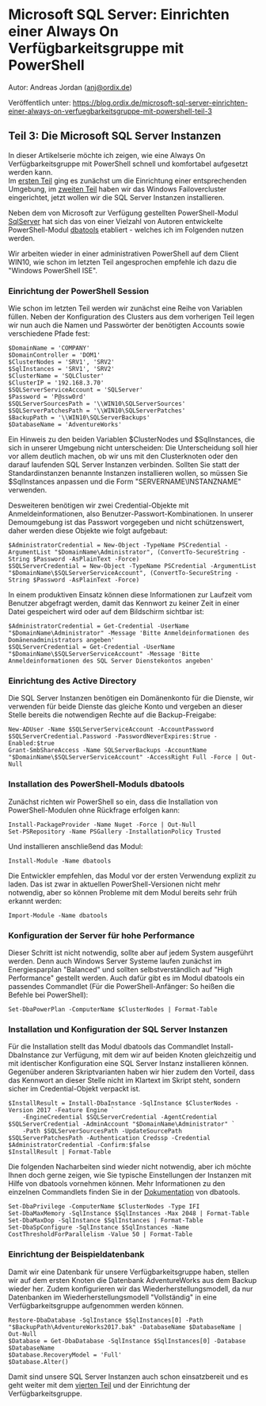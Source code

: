 # Microsoft SQL Server: Einrichten einer Always On Verfügbarkeitsgruppe mit PowerShell

Autor: Andreas Jordan (anj@ordix.de)

Veröffentlich unter: https://blog.ordix.de/microsoft-sql-server-einrichten-einer-always-on-verfuegbarkeitsgruppe-mit-powershell-teil-3


## Teil 3: Die Microsoft SQL Server Instanzen

In dieser Artikelserie möchte ich zeigen, wie eine Always On Verfügbarkeitsgruppe mit PowerShell schnell und komfortabel aufgesetzt werden kann.  
Im [ersten Teil](2020_12_30_Always_On_mit_PowerShell_1_Umgebung.md) ging es zunächst um die Einrichtung einer entsprechenden Umgebung, im [zweiten Teil](2020_12_31_Always_On_mit_PowerShell_2_Failovercluster.md) haben wir das Windows Failovercluster eingerichtet, jetzt wollen wir die SQL Server Instanzen installieren.

Neben dem von Microsoft zur Verfügung gestellten PowerShell-Modul [SqlServer](https://docs.microsoft.com/de-de/sql/powershell/download-sql-server-ps-module) hat sich das von einer Vielzahl von Autoren entwickelte PowerShell-Modul [dbatools](https://dbatools.io/) etabliert - welches ich im Folgenden nutzen werden.

Wir arbeiten wieder in einer administrativen PowerShell auf dem Client WIN10, wie schon im letzten Teil angesprochen empfehle ich dazu die "Windows PowerShell ISE".  


### Einrichtung der PowerShell Session

Wie schon im letzten Teil werden wir zunächst eine Reihe von Variablen füllen. Neben der Konfiguration des Clusters aus dem vorherigen Teil legen wir nun auch die Namen und Passwörter der benötigten Accounts sowie verschiedene Pfade fest:

	$DomainName = 'COMPANY'
	$DomainController = 'DOM1'
	$ClusterNodes = 'SRV1', 'SRV2'
	$SqlInstances = 'SRV1', 'SRV2'
	$ClusterName = 'SQLCluster'
	$ClusterIP = '192.168.3.70'
	$SQLServerServiceAccount = 'SQLServer'
	$Password = 'P@ssw0rd'
	$SQLServerSourcesPath = '\\WIN10\SQLServerSources'
	$SQLServerPatchesPath = '\\WIN10\SQLServerPatches'
	$BackupPath = '\\WIN10\SQLServerBackups'
	$DatabaseName = 'AdventureWorks'

Ein Hinweis zu den beiden Variablen $ClusterNodes und $SqlInstances, die sich in unserer Umgebung nicht unterscheiden: Die Unterscheidung soll hier vor allem deutlich machen, ob wir uns mit den Clusterknoten oder den darauf laufenden SQL Server Instanzen verbinden. Sollten Sie statt der Standardinstanzen benannte Instanzen installieren wollen, so müssen Sie $SqlInstances anpassen und die Form "SERVERNAME\INSTANZNAME" verwenden.

Desweiteren benötigen wir zwei Credential-Objekte mit Anmeldeinformationen, also Benutzer-Passwort-Kombinationen. In unserer Demoumgebung ist das Passwort vorgegeben und nicht schützenswert, daher werden diese Objekte wie folgt aufgebaut:

	$AdministratorCredential = New-Object -TypeName PSCredential -ArgumentList "$DomainName\Administrator", (ConvertTo-SecureString -String $Password -AsPlainText -Force)
	$SQLServerCredential = New-Object -TypeName PSCredential -ArgumentList "$DomainName\$SQLServerServiceAccount", (ConvertTo-SecureString -String $Password -AsPlainText -Force)

In einem produktiven Einsatz können diese Informationen zur Laufzeit vom Benutzer abgefragt werden, damit das Kennwort zu keiner Zeit in einer Datei gespeichert wird oder auf dem Bildschirm sichtbar ist:

	$AdministratorCredential = Get-Credential -UserName "$DomainName\Administrator" -Message 'Bitte Anmeldeinformationen des Domänenadministrators angeben' 
	$SQLServerCredential = Get-Credential -UserName "$DomainName\$SQLServerServiceAccount" -Message 'Bitte Anmeldeinformationen des SQL Server Dienstekontos angeben' 


### Einrichtung des Active Directory

Die SQL Server Instanzen benötigen ein Domänenkonto für die Dienste, wir verwenden für beide Dienste das gleiche Konto und vergeben an dieser Stelle bereits die notwendigen Rechte auf die Backup-Freigabe:

	New-ADUser -Name $SQLServerServiceAccount -AccountPassword $SQLServerCredential.Password -PasswordNeverExpires:$true -Enabled:$true
	Grant-SmbShareAccess -Name SQLServerBackups -AccountName "$DomainName\$SQLServerServiceAccount" -AccessRight Full -Force | Out-Null


### Installation des PowerShell-Moduls dbatools

Zunächst richten wir PowerShell so ein, dass die Installation von PowerShell-Modulen ohne Rückfrage erfolgen kann:

	Install-PackageProvider -Name Nuget -Force | Out-Null
	Set-PSRepository -Name PSGallery -InstallationPolicy Trusted

Und installieren anschließend das Modul:

	Install-Module -Name dbatools

Die Entwickler empfehlen, das Modul vor der ersten Verwendung explizit zu laden. Das ist zwar in aktuellen PowerShell-Versionen nicht mehr notwendig, aber so können Probleme mit dem Modul bereits sehr früh erkannt werden:

	Import-Module -Name dbatools


### Konfiguration der Server für hohe Performance

Dieser Schritt ist nicht notwendig, sollte aber auf jedem System ausgeführt werden. Denn auch Windows Server Systeme laufen zunächst im Energiesparplan "Balanced" und sollten selbstverständlich auf "High Performance" gestellt werden. Auch dafür gibt es im Modul dbatools ein passendes Commandlet (Für die PowerShell-Anfänger: So heißen die Befehle bei PowerShell):

	Set-DbaPowerPlan -ComputerName $ClusterNodes | Format-Table


### Installation und Konfiguration der SQL Server Instanzen

Für die Installation stellt das Modul dbatools das Commandlet Install-DbaInstance zur Verfügung, mit dem wir auf beiden Knoten gleichzeitig und mit identischer Konfiguration eine SQL Server Instanz installieren können. Gegenüber anderen Skriptvarianten haben wir hier zudem den Vorteil, dass das Kennwort an dieser Stelle nicht im Klartext im Skript steht, sondern sicher im Credential-Objekt verpackt ist.

	$InstallResult = Install-DbaInstance -SqlInstance $ClusterNodes -Version 2017 -Feature Engine `
    	-EngineCredential $SQLServerCredential -AgentCredential $SQLServerCredential -AdminAccount "$DomainName\Administrator" `
    	-Path $SQLServerSourcesPath -UpdateSourcePath $SQLServerPatchesPath -Authentication Credssp -Credential $AdministratorCredential -Confirm:$false
	$InstallResult | Format-Table

Die folgenden Nacharbeiten sind wieder nicht notwendig, aber ich möchte Ihnen doch gerne zeigen, wie Sie typische Einstellungen der Instanzen mit Hilfe von dbatools vornehmen können. Mehr Informationen zu den einzelnen Commandlets finden Sie in der [Dokumentation](https://dbatools.io/commands/) von dbatools.

	Set-DbaPrivilege -ComputerName $ClusterNodes -Type IFI 
	Set-DbaMaxMemory -SqlInstance $SqlInstances -Max 2048 | Format-Table
	Set-DbaMaxDop -SqlInstance $SqlInstances | Format-Table
	Set-DbaSpConfigure -SqlInstance $SqlInstances -Name CostThresholdForParallelism -Value 50 | Format-Table


### Einrichtung der Beispieldatenbank

Damit wir eine Datenbank für unsere Verfügbarkeitsgruppe haben, stellen wir auf dem ersten Knoten die Datenbank AdventureWorks aus dem Backup wieder her. Zudem konfigurieren wir das Wiederherstellungsmodell, da nur Datenbanken im Wiederherstellungsmodell "Vollständig" in eine Verfügbarkeitsgruppe aufgenommen werden können.

	Restore-DbaDatabase -SqlInstance $SqlInstances[0] -Path "$BackupPath\AdventureWorks2017.bak" -DatabaseName $DatabaseName | Out-Null
	$Database = Get-DbaDatabase -SqlInstance $SqlInstances[0] -Database $DatabaseName
	$Database.RecoveryModel = 'Full'
	$Database.Alter()

Damit sind unsere SQL Server Instanzen auch schon einsatzbereit und es geht weiter mit dem [vierten Teil](2021_01_07_Always_On_mit_PowerShell_4_Verfügbarkeitsgruppe.md) und der Einrichtung der Verfügbarkeitsgruppe.
